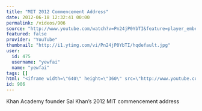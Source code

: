 ```yaml
---
title: "MIT 2012 Commencement Address"
date: 2012-06-18 12:32:41 00:00
permalink: /videos/906
source: "http://www.youtube.com/watch?v=Pn24jP0YbTI&feature=player_embedded"
featured: false
provider: "YouTube"
thumbnail: "http://i1.ytimg.com/vi/Pn24jP0YbTI/hqdefault.jpg"
user:
  id: 475
  username: "yewfai"
  name: "yewfai"
tags: []
html: "<iframe width=\"640\" height=\"360\" src=\"http://www.youtube.com/embed/Pn24jP0YbTI?wmode=transparent&fs=1&feature=oembed\" frameborder=\"0\" allowfullscreen></iframe>"
id: 906
---
```


Khan Academy founder Sal Khan’s 2012 MIT commencement address